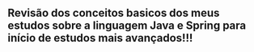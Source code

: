 ## Revisão dos conceitos basicos dos meus estudos sobre a linguagem Java e Spring para início de estudos mais avançados!!!